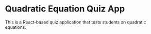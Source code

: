 # Quadratic Equation Quiz App

This is a React-based quiz application that tests students on quadratic equations.

